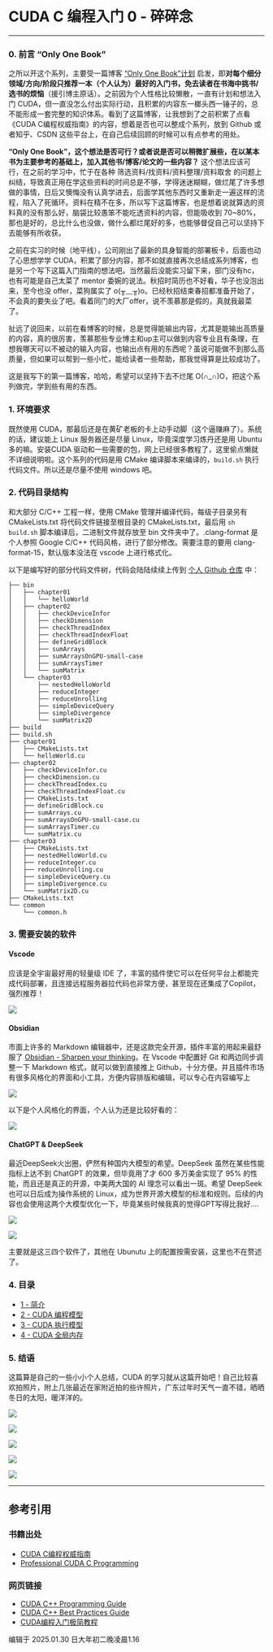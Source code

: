 # CUDA C 编程入门 0 - 碎碎念

---

### 0. 前言 “Only One Book”

之所以开这个系列，主要受一篇博客 [“Only One Book”计划](https://zhuanlan.zhihu.com/p/542488093) 启发，即**对每个细分领域/方向/阶段只推荐一本（个人认为）最好的入门书，免去读者在书海中挑书/选书的烦恼**（援引博主原话）。之前因为个人性格比较懒散，一直有计划和想法入门 CUDA，但一直没怎么付出实际行动，且积累的内容东一榔头西一锤子的，总不能形成一套完整的知识体系。看到了这篇博客，让我想到了之前积累了点看 《CUDA C编程权威指南》的内容，想着是否也可以整成个系列，放到 Github 或者知乎、CSDN 这些平台上，在自己后续回顾的时候可以有点参考的用处。

**“Only One Book”，这个想法是否可行？或者说是否可以稍微扩展些，在以某本书为主要参考的基础上，加入其他书/博客/论文的一些内容？** 这个想法应该可行，在之前的学习中，忙于在各种 筛选资料/找资料/资料整理/资料取舍 的问题上纠结，导致真正用在学这些资料的时间总是不够，学得迷迷糊糊，做烂尾了许多想做的事情，日后又懊悔没有认真学进去，后面学其他东西时又重新走一遍这样的流程，陷入了死循环。资料在精不在多，所以写下这篇博客，也是想着说就算选的资料真的没有那么好，脑袋比较愚笨不能吃透资料的内容，但能吸收到 70~80%，那也是好的，总比什么也没做，做什么都烂尾好的多，也能够督促自己可以坚持下去能够有所收获。

之前在实习的时候（地平线），公司刚出了最新的具身智能的部署板卡，后面也动了心思想学学 CUDA，积累了部分内容，那不如就直接再次总结成系列博客，也是另一个写下这篇入门指南的想法吧。当然最后没能实习留下来，部门没有hc，也有可能是自己太菜了 mentor 委婉的说法。秋招时简历也不好看，华子也没泡出来，至今也没 offer，菜狗属实了 o(╥﹏╥)o。已经秋招结束春招都准备开始了，不会真的要失业了吧。看着同门的大厂offer，说不羡慕那是假的，真就我最菜了。

扯远了说回来，以前在看博客的时候，总是觉得能输出内容，尤其是能输出高质量的内容，真的很厉害，羡慕那些专业博主和up主可以做到内容专业且有条理，在想我哪天可以不被动的输入内容，也输出点有用的东西呢？虽说可能做不到那么高质量，但如果可以帮到一些小忙，能给读者一些帮助，那我觉得算是比较成功了。

这是我写下的第一篇博客，哈哈，希望可以坚持下去不烂尾 O(∩_∩)O，把这个系列做完，学到些有用的东西。

### 1. 环境要求

既然使用 CUDA，那最后还是在黄矿老板的卡上动手动脚（这个逼赚麻了）。系统的话，建议能上 Linux 服务器还是尽量 Linux，毕竟深度学习炼丹还是用 Ubuntu 多的嘛。安装CUDA 驱动和一些需要的包，网上已经很多教程了，这里偷点懒就不详细说明啦。这个系列的代码是用 CMake 编译脚本来编译的，`build.sh` 执行代码文件。所以还是尽量不使用 windows 吧。

### 2. 代码目录结构

和大部分 C/C++ 工程一样，使用 CMake 管理并编译代码，每级子目录另有 CMakeLists.txt 将代码文件链接至根目录的 CMakeLists.txt，最后用 `sh build.sh` 脚本编译后，二进制文件就存放至 bin 文件夹中了。.clang-format 是个人参照 Google C/C++ 代码风格，进行了部分修改。需要注意的要用 clang-format-15，默认版本没法在 vscode 上进行格式化。

以下是编写好的部分代码文件树，代码会陆陆续续上传到 [个人 Github 仓库](https://github.com/Bartonzany/EdgeComputingCV/tree/main/docs/02%20-%20OnlyOneBook/Professional%20CUDA%20C%20Programming) 中：

```shell
├── bin
│   ├── chapter01
│   │   └── helloWorld
│   ├── chapter02
│   │   ├── checkDeviceInfor
│   │   ├── checkDimension
│   │   ├── checkThreadIndex
│   │   ├── checkThreadIndexFloat
│   │   ├── defineGridBlock
│   │   ├── sumArrays
│   │   ├── sumArraysOnGPU-small-case
│   │   ├── sumArraysTimer
│   │   └── sumMatrix
│   └── chapter03
│       ├── nestedHelloWorld
│       ├── reduceInteger
│       ├── reduceUnrolling
│       ├── simpleDeviceQuery
│       ├── simpleDivergence
│       └── sumMatrix2D
├── build
├── build.sh
├── chapter01
│   ├── CMakeLists.txt
│   └── helloWorld.cu
├── chapter02
│   ├── checkDeviceInfor.cu
│   ├── checkDimension.cu
│   ├── checkThreadIndex.cu
│   ├── checkThreadIndexFloat.cu
│   ├── CMakeLists.txt
│   ├── defineGridBlock.cu
│   ├── sumArrays.cu
│   ├── sumArraysOnGPU-small-case.cu
│   ├── sumArraysTimer.cu
│   └── sumMatrix.cu
├── chapter03
│   ├── CMakeLists.txt
│   ├── nestedHelloWorld.cu
│   ├── reduceInteger.cu
│   ├── reduceUnrolling.cu
│   ├── simpleDeviceQuery.cu
│   ├── simpleDivergence.cu
│   └── sumMatrix2D.cu
├── CMakeLists.txt
└── common
    └── common.h
```

### 3. 需要安装的软件

#### Vscode

应该是全宇宙最好用的轻量级 IDE 了，丰富的插件使它可以在任何平台上都能完成代码部署，且连接远程服务器拉代码也非常方便，甚至现在还集成了Copilot，强烈推荐！

![](/images/Professional%20CUDA%20C%20Programming/Pasted%20image%2020250131005340.png)

#### Obsidian

市面上许多的 Markdown 编辑器中，还是这款完全开源，插件丰富的用起来最舒服了 [Obsidian - Sharpen your thinking](https://obsidian.md/)。在 Vscode 中配置好 Git 和两边同步调整一下 Markdown 格式，就可以做到直接推上 Github，十分方便。并且插件市场有很多风格化的界面和小工具，方便内容排版和编辑，可以专心在内容编写上

![](/images/Professional%20CUDA%20C%20Programming/Pasted%20image%2020250131005902.png)

以下是个人风格化的界面，个人认为还是比较好看的：

![](/images/Professional%20CUDA%20C%20Programming/Pasted%20image%2020250131010018.png)

#### ChatGPT & DeepSeek

最近DeepSeek火出圈，俨然有种国内大模型的希望。DeepSeek 虽然在某些性能指标上达不到 ChatGPT 的效果，但毕竟用了才 600 多万美金实现了 95% 的性能，而且还是真正的开源，中美两大国的 AI 理念可以看出一斑。希望 DeepSeek 也可以日后成为操作系统的 Linux，成为世界开源大模型的标准和规则。后续的内容也会使用这两个大模型优化一下，毕竟某些时候我真的觉得GPT写得比我好....

![](/images/Professional%20CUDA%20C%20Programming/Pasted%20image%2020250131011300.png)

![](/images/Professional%20CUDA%20C%20Programming/Pasted%20image%2020250131011400.png)

主要就是这三四个软件了，其他在 Ubunutu 上的配置按需安装，这里也不在赘述了。

### 4. 目录

- [1 - 简介](1%20-%20简介.md)
- [2 - CUDA 编程模型](2%20-%20CUDA%20编程模型.md)
- [3 - CUDA 执行模型](3%20-%20CUDA%20执行模型.md)
- [4 - CUDA 全局内存](4%20-%20CUDA%20全局内存.md)

### 5. 结语

这篇算是自己的一些小小个人总结，CUDA 的学习就从这篇开始吧！自己比较喜欢拍照片，附上几张最近在家附近拍的些许照片，广东过年时天气一直不错，晒晒冬日的太阳，暖洋洋的。

![](/images/Professional%20CUDA%20C%20Programming/DSC_7610.jpg)

![](/images/Professional%20CUDA%20C%20Programming/DSC_7606.jpg)

![](/images/Professional%20CUDA%20C%20Programming/DSC_7635.jpg)

![](/images/Professional%20CUDA%20C%20Programming/DSC_7688.jpg)

![](/images/Professional%20CUDA%20C%20Programming/DSC_7710.jpg)

---

## 参考引用 

### 书籍出处

- [CUDA C编程权威指南](../../../asset/CUDA%20&%20GPU%20Programming/CUDA%20C编程权威指南.pdf)
- [Professional CUDA C Programming](../../../asset/CUDA%20&%20GPU%20Programming/Professional%20CUDA%20C%20Programming.pdf)

### 网页链接

- [CUDA C++ Programming Guide](https://docs.nvidia.com/cuda/cuda-c-programming-guide/index.html)
- [CUDA C++ Best Practices Guide](https://docs.nvidia.com/cuda/cuda-c-best-practices-guide/index.html)
- [CUDA编程入门极简教程](https://zhuanlan.zhihu.com/p/34587739)

编辑于 2025.01.30 日大年初二晚凌晨1.16